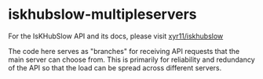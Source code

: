 # iskhubslow-multipleservers

For the IsKHubSlow API and its docs, please visit [xyr11/iskhubslow](https://github.com/xyr11/iskhubslow)

The code here serves as "branches" for receiving API requests that the main server can choose from.
This is primarily for reliability and redundancy of the API so that the load can be spread across different servers.
